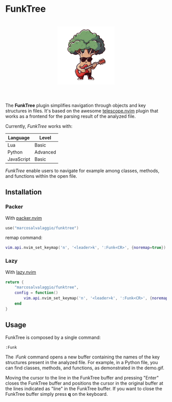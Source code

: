 # FunkTree

<h1 align="center">
<img src="logo.png" width="180">
</h1><br>

The **FunkTree** plugin simplifies navigation through objects and key structures in files.
It's based on the awesome [telescope.nvim](https://github.com/nvim-telescope/telescope.nvim/tree/master) plugin
that works as a frontend for the parsing result of the analyzed file.

Currently, *FunkTree* works with: 

| Language   | Level        |
|------------|--------------|
| Lua        | Basic        |
| Python     | Advanced     |
| JavaScript | Basic        |


*FunkTree* enable users to navigate for example among classes, methods, and functions within the open file.

<!-- ![](https://github.com/marcosalvalaggio/funktree/blob/main/demo.gif) -->


## Installation 

### Packer 

With [packer.nvim](https://github.com/wbthomason/packer.nvim)

 ```lua
 use("marcosalvalaggio/funktree")
 ``` 
remap command:

```lua
vim.api.nvim_set_keymap('n', '<leader>k', ':Funk<CR>', {noremap=true})
```

### Lazy

 With [lazy.nvim](https://github.com/folke/lazy.nvim)

```lua
return {
    "marcosalvalaggio/funktree",
    config = function()
        vim.api.nvim_set_keymap('n', '<leader>k', ':Funk<CR>', {noremap=true})
    end
}
```

 ## Usage 

 FunkTree is composed by a single command: 

```vimscript
:Funk
```

The *:Funk* command opens a new buffer containing the names of the key structures present in the analyzed file. For example, in a Python file, you can find classes, methods, and functions, as demonstrated in the demo.gif.

Moving the cursor to the line in the FunkTree buffer and pressing "Enter" closes the FunkTree buffer and positions the cursor in the original buffer at the lines indicated as "line" in the FunkTree buffer. If you want to close the FunkTree buffer simply press **q** on the keyboard.


